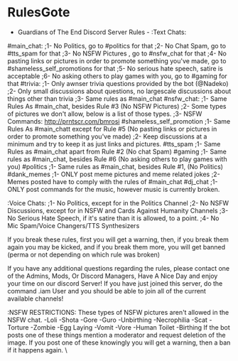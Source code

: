 # RulesGote
- Guardians of The End Discord Server Rules -
 :Text Chats:
 
 #main_chat:
  ;1- No Politics, go to #politics for that
  ;2- No Chat Spam, go to #tts_spam for that
  ;3- No NSFW Pictures , go to #nsfw_chat for that
  ;4- No pasting links or pictures in order to promote something you've made, go to #shameless_self_promotions for that
  ;5- No serious hate speech, satire is acceptable
  ;6- No asking others to play games with you, go to #gaming for that
 #trivia:
  ;1- Only awnser trivia questions provided by the bot (@Nadeko)
  ;2- Only small discussions about questions, no largescale discussions about things other than trivia
  ;3- Same rules as #main_chat
 #nsfw_chat:
  ;1- Same Rules As #main_chat, besides Rule #3 (No NSFW Pictures)
  ;2- Some types of pictures we don't allow, below is a list of those types.
  ;3- NSFW Commands: http://prntscr.com/bmrosi
 #shameless_self_promotion
  ;1- Same Rules As #main_chatt except for Rule #5 (No pasting links or pictures in order to promote something you've made)
  ;2- Keep discussions at a minimum and try to keep it as just links and pictures.
 #tts_spam
  ;1- Same Rules as #main_chat apart from Rule #2 (No chat Spam)
 #gaming
  ;1- Same rules as #main_chat, besides Rule #6 (No asking others to play games with you)
 #politics
  ;1- Same rules as #main_chat, besides Rule #1, (No Politics)
 #dank_memes
  ;1- ONLY post meme pictures and meme related jokes
  ;2- Memes posted have to comply with the rules of #main_chat
 #dj_chat
  ;1- ONLY post commands for the music, however music is currently broken.
 
 :Voice Chats:
  ;1- No Politics, except for in the Politics Channel
  ;2- No NSFW Discussions, except for in NSFW and Cards Against Humanity Channels
  ;3- No Serious Hate Speech, if it's satire than it is allowed, to a point.
  ;4- No Mic Spam/Voice Changers/TTS Synthesizers

If you break these rules, first you will get a warning, then, if you break them again you may be kicked, and if you break them more, you will get banned (perma or not depending on which rule was broken)

If you have any additional questions regarding the rules, please contact one of the Admins, Mods, Or Discord Managers, Have A Nice Day and enjoy your time on our discord Server! If you have just joined this server, do the command .iam User and you should be able to join all of the current available channels!


 :NSFW RESTRICTIONS:
These types of NSFW pictures aren't allowed in the NSFW chat.
-Loli
-Shota
-Gore
-Guro
-Unbirthing
-Necrophilia
-Scat
-Torture
-Zombie
-Egg Laying
-Vomit 
-Vore
-Human Toilet
-Birthing
If the bot posts one of these things mention a moderator and request deletion of the image.
If you post one of these knowingly you will get a warning, then a ban if it happens again.
\
